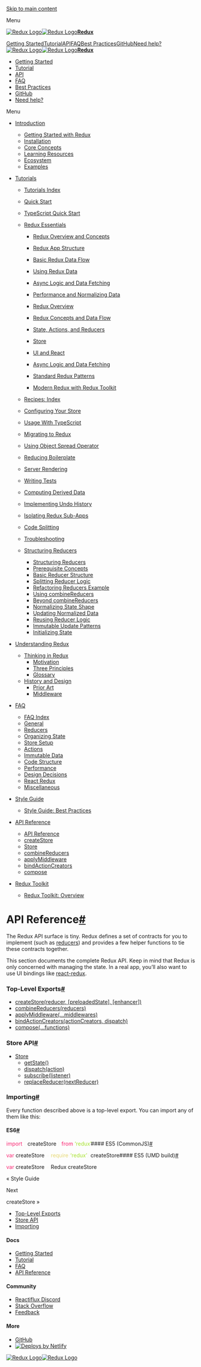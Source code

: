 <a href="#main" class="skipToContent_1oUP">Skip to main content</a>

Menu

<a href="../index.html" class="navbar__brand"><img src="../../d33wubrfki0l68.cloudfront.net/0834d0215db51e91525a25acf97433051f280f2f/c30f5/img/redux.svg" alt="Redux Logo" class="themedImage_1VuW themedImage--light_3UqQ navbar__logo" /><img src="../../d33wubrfki0l68.cloudfront.net/0834d0215db51e91525a25acf97433051f280f2f/c30f5/img/redux.svg" alt="Redux Logo" class="themedImage_1VuW themedImage--dark_hz6m navbar__logo" /><strong>Redux</strong></a>

<a href="../introduction/getting-started.html" class="navbar__item navbar__link">Getting Started</a><a href="../tutorials/essentials/part-1-overview-concepts.html" class="navbar__item navbar__link">Tutorial</a><a href="api-reference.html" class="navbar__item navbar__link navbar__link--active">API</a><a href="../faq.html" class="navbar__item navbar__link">FAQ</a><a href="../style-guide/style-guide.html" class="navbar__item navbar__link">Best Practices</a><a href="../../github.com/reduxjs/redux.html" class="navbar__item navbar__link">GitHub</a><a href="../introduction/getting-started.html#help-and-discussion" class="navbar__item navbar__link">Need help?</a> <a href="../index.html" class="navbar__brand"><img src="../../d33wubrfki0l68.cloudfront.net/0834d0215db51e91525a25acf97433051f280f2f/c30f5/img/redux.svg" alt="Redux Logo" class="themedImage_1VuW themedImage--light_3UqQ navbar__logo" /><img src="../../d33wubrfki0l68.cloudfront.net/0834d0215db51e91525a25acf97433051f280f2f/c30f5/img/redux.svg" alt="Redux Logo" class="themedImage_1VuW themedImage--dark_hz6m navbar__logo" /><strong>Redux</strong></a>

-   <a href="../introduction/getting-started.html" class="menu__link">Getting Started</a>
-   <a href="../tutorials/essentials/part-1-overview-concepts.html" class="menu__link">Tutorial</a>
-   <a href="api-reference.html" class="menu__link navbar__link--active">API</a>
-   <a href="../faq.html" class="menu__link">FAQ</a>
-   <a href="../style-guide/style-guide.html" class="menu__link">Best Practices</a>
-   <a href="../../github.com/reduxjs/redux.html" class="menu__link">GitHub</a>
-   <a href="../introduction/getting-started.html#help-and-discussion" class="menu__link">Need help?</a>

Menu

-   <a href="#!" class="menu__link menu__link--sublist">Introduction</a>
    -   <a href="../introduction/getting-started.html" class="menu__link">Getting Started with Redux</a>
    -   <a href="../introduction/installation.html" class="menu__link">Installation</a>
    -   <a href="../introduction/core-concepts.html" class="menu__link">Core Concepts</a>
    -   <a href="../introduction/learning-resources.html" class="menu__link">Learning Resources</a>
    -   <a href="../introduction/ecosystem.html" class="menu__link">Ecosystem</a>
    -   <a href="../introduction/examples.html" class="menu__link">Examples</a>
-   <a href="#!" class="menu__link menu__link--sublist">Tutorials</a>

    -   <a href="../tutorials/index.html" class="menu__link">Tutorials Index</a>
    -   <a href="../tutorials/quick-start.html" class="menu__link">Quick Start</a>
    -   <a href="../tutorials/typescript-quick-start.html" class="menu__link">TypeScript Quick Start</a>
    -   <a href="#!" class="menu__link menu__link--sublist">Redux Essentials</a>

        -   <a href="../tutorials/essentials/part-1-overview-concepts.html" class="menu__link">Redux Overview and Concepts</a>
        -   <a href="../tutorials/essentials/part-2-app-structure.html" class="menu__link">Redux App Structure</a>
        -   <a href="../tutorials/essentials/part-3-data-flow.html" class="menu__link">Basic Redux Data Flow</a>
        -   <a href="../tutorials/essentials/part-4-using-data.html" class="menu__link">Using Redux Data</a>
        -   <a href="../tutorials/essentials/part-5-async-logic.html" class="menu__link">Async Logic and Data Fetching</a>
        -   <a href="../tutorials/essentials/part-6-performance-normalization.html" class="menu__link">Performance and Normalizing Data</a>

        -   <a href="../tutorials/fundamentals/part-1-overview.html" class="menu__link">Redux Overview</a>
        -   <a href="../tutorials/fundamentals/part-2-concepts-data-flow.html" class="menu__link">Redux Concepts and Data Flow</a>
        -   <a href="../tutorials/fundamentals/part-3-state-actions-reducers.html" class="menu__link">State, Actions, and Reducers</a>
        -   <a href="../tutorials/fundamentals/part-4-store.html" class="menu__link">Store</a>
        -   <a href="../tutorials/fundamentals/part-5-ui-react.html" class="menu__link">UI and React</a>
        -   <a href="../tutorials/fundamentals/part-6-async-logic.html" class="menu__link">Async Logic and Data Fetching</a>
        -   <a href="../tutorials/fundamentals/part-7-standard-patterns.html" class="menu__link">Standard Redux Patterns</a>
        -   <a href="../tutorials/fundamentals/part-8-modern-redux.html" class="menu__link">Modern Redux with Redux Toolkit</a>

    -   <a href="../recipes/recipe-index.html" class="menu__link">Recipes: Index</a>
    -   <a href="../recipes/configuring-your-store.html" class="menu__link">Configuring Your Store</a>
    -   <a href="../recipes/usage-with-typescript.html" class="menu__link">Usage With TypeScript</a>
    -   <a href="../recipes/migrating-to-redux.html" class="menu__link">Migrating to Redux</a>
    -   <a href="../recipes/using-object-spread-operator.html" class="menu__link">Using Object Spread Operator</a>
    -   <a href="../recipes/reducing-boilerplate.html" class="menu__link">Reducing Boilerplate</a>
    -   <a href="../recipes/server-rendering.html" class="menu__link">Server Rendering</a>
    -   <a href="../recipes/writing-tests.html" class="menu__link">Writing Tests</a>
    -   <a href="../recipes/computing-derived-data.html" class="menu__link">Computing Derived Data</a>
    -   <a href="../recipes/implementing-undo-history.html" class="menu__link">Implementing Undo History</a>
    -   <a href="../recipes/isolating-redux-sub-apps.html" class="menu__link">Isolating Redux Sub-Apps</a>
    -   <a href="../recipes/code-splitting.html" class="menu__link">Code Splitting</a>
    -   <a href="../recipes/troubleshooting.html" class="menu__link">Troubleshooting</a>
    -   <a href="#!" class="menu__link menu__link--sublist">Structuring Reducers</a>
        -   <a href="../recipes/structuring-reducers/structuring-reducers.html" class="menu__link">Structuring Reducers</a>
        -   <a href="../recipes/structuring-reducers/prerequisite-concepts.html" class="menu__link">Prerequisite Concepts</a>
        -   <a href="../recipes/structuring-reducers/basic-reducer-structure.html" class="menu__link">Basic Reducer Structure</a>
        -   <a href="../recipes/structuring-reducers/splitting-reducer-logic.html" class="menu__link">Splitting Reducer Logic</a>
        -   <a href="../recipes/structuring-reducers/refactoring-reducer-example.html" class="menu__link">Refactoring Reducers Example</a>
        -   <a href="../recipes/structuring-reducers/using-combinereducers.html" class="menu__link">Using combineReducers</a>
        -   <a href="../recipes/structuring-reducers/beyond-combinereducers.html" class="menu__link">Beyond combineReducers</a>
        -   <a href="../recipes/structuring-reducers/normalizing-state-shape.html" class="menu__link">Normalizing State Shape</a>
        -   <a href="../recipes/structuring-reducers/updating-normalized-data.html" class="menu__link">Updating Normalized Data</a>
        -   <a href="../recipes/structuring-reducers/reusing-reducer-logic.html" class="menu__link">Reusing Reducer Logic</a>
        -   <a href="../recipes/structuring-reducers/immutable-update-patterns.html" class="menu__link">Immutable Update Patterns</a>
        -   <a href="../recipes/structuring-reducers/initializing-state.html" class="menu__link">Initializing State</a>

-   <a href="#!" class="menu__link menu__link--sublist">Understanding Redux</a>
    -   <a href="#!" class="menu__link menu__link--sublist">Thinking in Redux</a>
        -   <a href="../understanding/thinking-in-redux/motivation.html" class="menu__link">Motivation</a>
        -   <a href="../understanding/thinking-in-redux/three-principles.html" class="menu__link">Three Principles</a>
        -   <a href="../understanding/thinking-in-redux/glossary.html" class="menu__link">Glossary</a>
    -   <a href="#!" class="menu__link menu__link--sublist">History and Design</a>
        -   <a href="../understanding/history-and-design/prior-art.html" class="menu__link">Prior Art</a>
        -   <a href="../understanding/history-and-design/middleware.html" class="menu__link">Middleware</a>
-   <a href="#!" class="menu__link menu__link--sublist">FAQ</a>
    -   <a href="../faq.html" class="menu__link">FAQ Index</a>
    -   <a href="../faq/general.html" class="menu__link">General</a>
    -   <a href="../faq/reducers.html" class="menu__link">Reducers</a>
    -   <a href="../faq/organizing-state.html" class="menu__link">Organizing State</a>
    -   <a href="../faq/store-setup.html" class="menu__link">Store Setup</a>
    -   <a href="../faq/actions.html" class="menu__link">Actions</a>
    -   <a href="../faq/immutable-data.html" class="menu__link">Immutable Data</a>
    -   <a href="../faq/code-structure.html" class="menu__link">Code Structure</a>
    -   <a href="../faq/performance.html" class="menu__link">Performance</a>
    -   <a href="../faq/design-decisions.html" class="menu__link">Design Decisions</a>
    -   <a href="../faq/react-redux.html" class="menu__link">React Redux</a>
    -   <a href="../faq/miscellaneous.html" class="menu__link">Miscellaneous</a>
-   <a href="#!" class="menu__link menu__link--sublist">Style Guide</a>
    -   <a href="../style-guide/style-guide.html" class="menu__link">Style Guide: Best Practices</a>
-   <a href="#!" class="menu__link menu__link--sublist menu__link--active">API Reference</a>
    -   <a href="api-reference.html" class="menu__link menu__link--active active">API Reference</a>
    -   <a href="createstore.html" class="menu__link">createStore</a>
    -   <a href="store.html" class="menu__link">Store</a>
    -   <a href="combinereducers.html" class="menu__link">combineReducers</a>
    -   <a href="applymiddleware.html" class="menu__link">applyMiddleware</a>
    -   <a href="bindactioncreators.html" class="menu__link">bindActionCreators</a>
    -   <a href="compose.html" class="menu__link">compose</a>
-   <a href="#!" class="menu__link menu__link--sublist">Redux Toolkit</a>
    -   <a href="../redux-toolkit/overview.html" class="menu__link">Redux Toolkit: Overview</a>

<span id="api-reference" class="anchor enhancedAnchor_2LWZ"></span>API Reference<a href="#api-reference" class="hash-link" title="Direct link to heading">#</a>
===============================================================================================================================================================

The Redux API surface is tiny. Redux defines a set of contracts for you to implement (such as [reducers](../understanding/thinking-in-redux/glossary.html#reducer)) and provides a few helper functions to tie these contracts together.

This section documents the complete Redux API. Keep in mind that Redux is only concerned with managing the state. In a real app, you’ll also want to use UI bindings like [react-redux](../../github.com/reduxjs/react-redux.html).

### <span id="top-level-exports" class="anchor enhancedAnchor_2LWZ"></span>Top-Level Exports<a href="#top-level-exports" class="hash-link" title="Direct link to heading">#</a>

-   [createStore(reducer, \[preloadedState\], \[enhancer\])](createstore.html)
-   [combineReducers(reducers)](combinereducers.html)
-   [applyMiddleware(…middlewares)](applymiddleware.html)
-   [bindActionCreators(actionCreators, dispatch)](bindactioncreators.html)
-   [compose(…functions)](compose.html)

### <span id="store-api" class="anchor enhancedAnchor_2LWZ"></span>Store API<a href="#store-api" class="hash-link" title="Direct link to heading">#</a>

-   [Store](store.html)
    -   [getState()](store.html#getState)
    -   [dispatch(action)](store.html#dispatchaction)
    -   [subscribe(listener)](store.html#subscribelistener)
    -   [replaceReducer(nextReducer)](store.html#replacereducernextreducer)

### <span id="importing" class="anchor enhancedAnchor_2LWZ"></span>Importing<a href="#importing" class="hash-link" title="Direct link to heading">#</a>

Every function described above is a top-level export. You can import any of them like this:

#### <span id="es6" class="anchor enhancedAnchor_2LWZ"></span>ES6<a href="#es6" class="hash-link" title="Direct link to heading">#</a>

<span class="token keyword module" style="color: #f92672">import</span><span class="token plain"> </span><span class="token imports punctuation" style="color: #f8f8f2">{</span> createStore <span class="token imports punctuation" style="color: #f8f8f2">}</span><span class="token plain"> </span><span class="token keyword module" style="color: #f92672">from</span><span class="token plain"> </span><span class="token string" style="color: #a6e22e">‘redux’</span>\#\#\#\# <span id="es5-commonjs" class="anchor enhancedAnchor_2LWZ"></span>ES5 (CommonJS)<a href="#es5-commonjs" class="hash-link" title="Direct link to heading">#</a>

<span class="token keyword" style="color: #f92672">var</span><span class="token plain"> createStore </span><span class="token operator" style="color: #f8f8f2">=</span><span class="token plain"> </span><span class="token function" style="color: #e6d874">require</span><span class="token punctuation" style="color: #f8f8f2">(</span><span class="token string" style="color: #a6e22e">‘redux’</span><span class="token punctuation" style="color: #f8f8f2">)</span><span class="token punctuation" style="color: #f8f8f2">.</span><span class="token property-access">createStore</span>\#\#\#\# <span id="es5-umd-build" class="anchor enhancedAnchor_2LWZ"></span>ES5 (UMD build)<a href="#es5-umd-build" class="hash-link" title="Direct link to heading">#</a>

<span class="token keyword" style="color: #f92672">var</span><span class="token plain"> createStore </span><span class="token operator" style="color: #f8f8f2">=</span><span class="token plain"> </span><span class="token maybe-class-name">Redux</span><span class="token punctuation" style="color: #f8f8f2">.</span><span class="token property-access">createStore</span><a href="../style-guide/style-guide.html" class="pagination-nav__link"></a>

« Style Guide

<a href="createstore.html" class="pagination-nav__link"></a>

Next

createStore »

-   <a href="#top-level-exports" class="table-of-contents__link">Top-Level Exports</a>
-   <a href="#store-api" class="table-of-contents__link">Store API</a>
-   <a href="#importing" class="table-of-contents__link">Importing</a>

#### Docs

-   <a href="../introduction/getting-started.html" class="footer__link-item">Getting Started</a>
-   <a href="../tutorials/essentials/part-1-overview-concepts.html" class="footer__link-item">Tutorial</a>
-   <a href="../faq.html" class="footer__link-item">FAQ</a>
-   <a href="api-reference.html" class="footer__link-item">API Reference</a>

#### Community

-   <a href="../../discord.com/invite/0ZcbPKXt5bZ6au5t.html" class="footer__link-item">Reactiflux Discord</a>
-   <a href="../../stackoverflow.com/questions/tagged/redux.html" class="footer__link-item">Stack Overflow</a>
-   <a href="../introduction/getting-started.html#help-and-discussion" class="footer__link-item">Feedback</a>

#### More

-   <a href="../../github.com/reduxjs/redux.html" class="footer__link-item">GitHub</a>
-   [![Deploys by Netlify](../../www.netlify.com/img/global/badges/netlify-color-accent.svg)](../../www.netlify.com/index.html)

<a href="../index.html" class="footerLogoLink_MyFc"><img src="../../d33wubrfki0l68.cloudfront.net/0834d0215db51e91525a25acf97433051f280f2f/c30f5/img/redux.svg" alt="Redux Logo" class="themedImage_1VuW themedImage--light_3UqQ footer__logo" /><img src="../../d33wubrfki0l68.cloudfront.net/0834d0215db51e91525a25acf97433051f280f2f/c30f5/img/redux.svg" alt="Redux Logo" class="themedImage_1VuW themedImage--dark_hz6m footer__logo" /></a>
